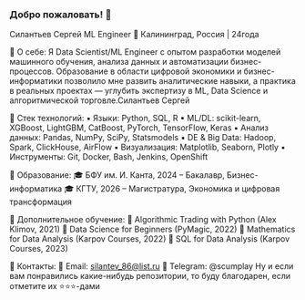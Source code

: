 ### Добро пожаловать! 👋

Силантьев Сергей
ML Engineer
📍 Калининград, Россия | 24года

🔹 О себе:
Я Data Scientist/ML Engineer с опытом разработки моделей машинного обучения, анализа данных и автоматизации бизнес-процессов. Образование в области цифровой экономики и бизнес-информатики позволило мне развить аналитические навыки, а практика в реальных проектах — углубить экспертизу в ML, Data Science и алгоритмической торговле.Силантьев Сергей

🔹 Стек технологий:
▪ Языки: Python, SQL, R
▪ ML/DL: scikit-learn, XGBoost, LightGBM, CatBoost, PyTorch, TensorFlow, Keras
▪ Анализ данных: Pandas, NumPy, SciPy, Statsmodels
▪ DE & Big Data: Hadoop, Spark, ClickHouse, AirFlow
▪ Визуализация: Matplotlib, Seaborn, Plotly
▪ Инструменты: Git, Docker, Bash, Jenkins, OpenShift

🔹 Образование:
🎓 БФУ им. И. Канта, 2024 – Бакалавр, Бизнес-информатика
🎓 КГТУ, 2026 – Магистратура, Экономика и цифровая трансформация

🔹 Дополнительное обучение:
📖 Algorithmic Trading with Python (Alex Klimov, 2021)
📖 Data Science for Beginners (PyMagic, 2022)
📖 Mathematics for Data Analysis (Karpov Courses, 2022)
📖 SQL for Data Analysis (Karpov Courses, 2023)
 
📩 Контакты:
📧 Email: silantev_86@list.ru
📲 Telegram: @scumplay 
Ну и если вам понравились какие-нибудь репозитории, то буду благодарен, если отметите их ⭐️⭐️⭐️-дами  


